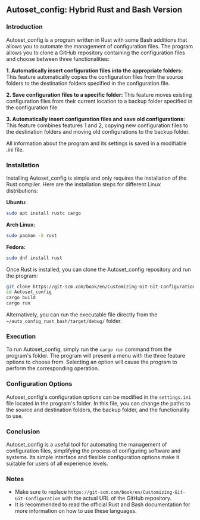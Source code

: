 ## Autoset_config: Hybrid Rust and Bash Version

### Introduction

Autoset_config is a program written in Rust with some Bash additions that allows you to automate the management of configuration files. The program allows you to clone a GitHub repository containing the configuration files and choose between three functionalities:

**1. Automatically insert configuration files into the appropriate folders:** This feature automatically copies the configuration files from the source folders to the destination folders specified in the configuration file.

**2. Save configuration files to a specific folder:** This feature moves existing configuration files from their current location to a backup folder specified in the configuration file.

**3. Automatically insert configuration files and save old configurations:** This feature combines features 1 and 2, copying new configuration files to the destination folders and moving old configurations to the backup folder.

All information about the program and its settings is saved in a modifiable .ini file.

### Installation

Installing Autoset_config is simple and only requires the installation of the Rust compiler. Here are the installation steps for different Linux distributions:

**Ubuntu:**

```bash
sudo apt install rustc cargo
```

**Arch Linux:**

```bash
sudo pacman -S rust
```

**Fedora:**

```bash
sudo dnf install rust
```

Once Rust is installed, you can clone the Autoset_config repository and run the program:

```bash
git clone https://git-scm.com/book/en/Customizing-Git-Git-Configuration
cd Autoset_config
cargo build
cargo run
```

Alternatively, you can run the executable file directly from the `~/auto_config_rust_bash/target/debug/` folder.

### Execution

To run Autoset_config, simply run the `cargo run` command from the program's folder. The program will present a menu with the three feature options to choose from. Selecting an option will cause the program to perform the corresponding operation.

### Configuration Options

Autoset_config's configuration options can be modified in the `settings.ini` file located in the program's folder. In this file, you can change the paths to the source and destination folders, the backup folder, and the functionality to use.

### Conclusion

Autoset_config is a useful tool for automating the management of configuration files, simplifying the process of configuring software and systems. Its simple interface and flexible configuration options make it suitable for users of all experience levels.

### Notes

* Make sure to replace `https://git-scm.com/book/en/Customizing-Git-Git-Configuration` with the actual URL of the GitHub repository.
* It is recommended to read the official Rust and Bash documentation for more information on how to use these languages.

